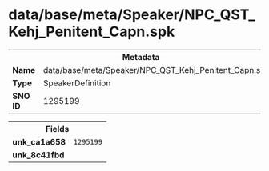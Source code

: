 <h1>data/base/meta/Speaker/NPC_QST_Kehj_Penitent_Capn.spk</h1><table><tr><th colspan="100%">Metadata</th></tr><tr><td><b>Name</b></td><td>data/base/meta/Speaker/NPC_QST_Kehj_Penitent_Capn.spk</td></tr><tr><td><b>Type</b></td><td>SpeakerDefinition</td></tr><tr><td><b>SNO ID</b></td><td>1295199</td></tr></table>

<table><tr><th colspan="100%">Fields</th></tr><tr><td><b>unk_ca1a658</b></td><td><code>1295199</code></td></tr><tr><td><b>unk_8c41fbd</b></td><td></td></tr></table>

